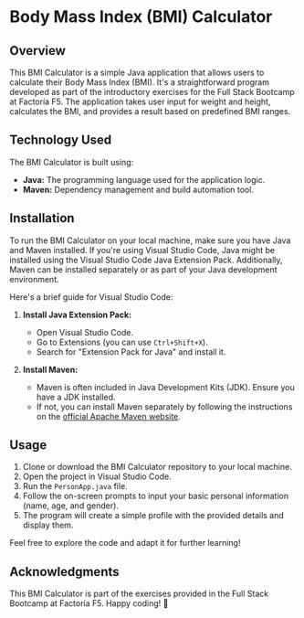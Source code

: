 # Body Mass Index (BMI) Calculator

## Overview

This BMI Calculator is a simple Java application that allows users to calculate their Body Mass Index (BMI). It's a straightforward program developed as part of the introductory exercises for the Full Stack Bootcamp at Factoría F5. The application takes user input for weight and height, calculates the BMI, and provides a result based on predefined BMI ranges.

## Technology Used

The BMI Calculator is built using:

- **Java:** The programming language used for the application logic.
- **Maven:** Dependency management and build automation tool.

## Installation

To run the BMI Calculator on your local machine, make sure you have Java and Maven installed. If you're using Visual Studio Code, Java might be installed using the Visual Studio Code Java Extension Pack. Additionally, Maven can be installed separately or as part of your Java development environment.

Here's a brief guide for Visual Studio Code:

1. **Install Java Extension Pack:**
   - Open Visual Studio Code.
   - Go to Extensions (you can use `Ctrl+Shift+X`).
   - Search for "Extension Pack for Java" and install it.

2. **Install Maven:**
   - Maven is often included in Java Development Kits (JDK). Ensure you have a JDK installed.
   - If not, you can install Maven separately by following the instructions on the [official Apache Maven website](https://maven.apache.org/install.html).

## Usage

1. Clone or download the BMI Calculator repository to your local machine.
2. Open the project in Visual Studio Code.
3. Run the `PersonApp.java` file.
4. Follow the on-screen prompts to input your basic personal information (name, age, and gender).
5. The program will create a simple profile with the provided details and display them.

Feel free to explore the code and adapt it for further learning!


## Acknowledgments

This BMI Calculator is part of the exercises provided in the Full Stack Bootcamp at Factoría F5. Happy coding! 🚀